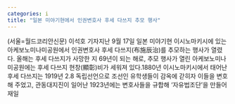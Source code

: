```yaml
---
categories: i
title: "일본 미야기현에서 인권변호사 후세 다쓰지 추모 행사"
---
```

(서울=월드코리안신문) 이석호 기자지난 9월 17일 일본 미야기현 이시노마키시에 있는 아케보노미나미공원에서 인권변호사 후세 다쓰지(布施辰治)를 추모하는 행사가 열렸다. 올해는 후세 다쓰지가 사망한 지 69년이 되는 해로, 추모 행사가 열린 아케보노미나미공원에는 후세 다쓰지 현창(顯彰)비가 세워져 있다.1880년 이시노마키시에서 태어난 후세 다쓰지는 1919년 2.8 독립선언으로 조선인 유학생들이 감옥에 갇히자 이들을 변호해 주었고, 관동대지진이 일어난 1923년에는 변호사들을 규합해 &lsquo;자유법조단&rsquo;을 만들어 재일